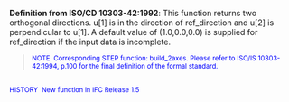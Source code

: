 ﻿**Definition from ISO/CD 10303-42:1992**: This function returns two orthogonal directions. u[1] is in the direction of ref_direction and u[2] is perpendicular to u[1]. A default value of (1.0,0.0,0.0) is supplied for ref_direction if the input data is incomplete.

> <small><font color="#0000ff">NOTE
&nbsp;Corresponding STEP function: build_2axes. Please refer
to ISO/IS
10303-42:1994, p.100 for the final definition of the formal
standard.&nbsp; <br>
  <br>
HISTORY&nbsp; New function in IFC Release 1.5 </font></small>